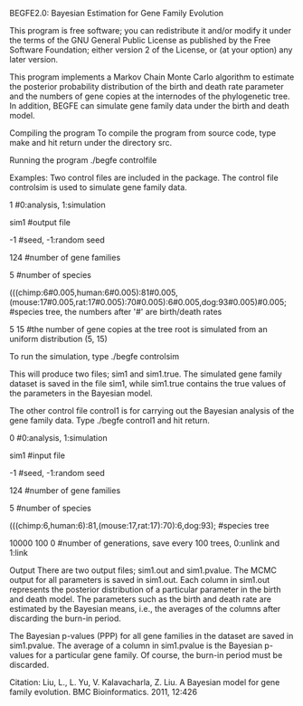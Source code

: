 BEGFE2.0: Bayesian Estimation for Gene Family Evolution

This program is free software; you can redistribute it and/or modify it under the terms of the GNU General Public License as published by the Free Software Foundation; either version 2 of the License, or (at your option) any later version.

This program implements a Markov Chain Monte Carlo algorithm to estimate the posterior probability distribution of the birth and death rate parameter and the numbers of gene copies at the internodes of the phylogenetic tree.  In addition, BEGFE can simulate gene family data under the birth and death model.

Compiling the program 
To compile the program from source code, type make and hit return under the directory src. 

Running the program
./begfe controlfile

Examples: 
Two control files are included in the package. The control file controlsim is used to simulate gene family data. 

1 #0:analysis, 1:simulation

sim1 #output file

-1 #seed, -1:random seed

124 #number of gene families

5 #number of species

(((chimp:6#0.005,human:6#0.005):81#0.005,(mouse:17#0.005,rat:17#0.005):70#0.005):6#0.005,dog:93#0.005)#0.005; #species tree, the numbers after '#' are birth/death rates

5 15 #the number of gene copies at the tree root is simulated from an uniform distribution (5, 15)

To run the simulation, type ./begfe controlsim

This will produce two files; sim1 and sim1.true. The simulated gene family dataset is saved in the file sim1, while sim1.true contains the true values of the parameters in the Bayesian model. 

The other control file control1 is for carrying out the Bayesian analysis of the gene family data. Type ./begfe control1 and hit return. 

0 #0:analysis, 1:simulation

sim1 #input file

-1 #seed, -1:random seed

124 #number of gene families

5 #number of species

(((chimp:6,human:6):81,(mouse:17,rat:17):70):6,dog:93); #species tree

10000 100 0 #number of generations, save every 100 trees, 0:unlink and 1:link

Output
There are two output files; sim1.out and sim1.pvalue. The MCMC output for all parameters is saved in sim1.out. Each column in sim1.out represents the posterior distribution of a particular parameter in the birth and death model. The parameters such as the birth and death rate are estimated by the Bayesian means, i.e., the averages of the columns after discarding the burn-in period. 

The Bayesian p-values (PPP) for all gene families in the dataset are saved in sim1.pvalue. The average of a column in sim1.pvalue is the Bayesian p-values for a particular gene family. Of course, the burn-in period must be discarded.


Citation: Liu, L., L. Yu, V. Kalavacharla, Z. Liu. A Bayesian model for gene family evolution. BMC Bioinformatics. 2011, 12:426
